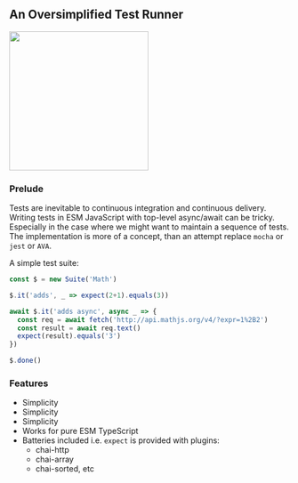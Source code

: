 ## An Oversimplified Test Runner

<img height=250 width=auto src="https://user-images.githubusercontent.com/90899789/180600941-107a6877-f443-498d-8e64-d5dc6b9aa82d.png">

### Prelude
Tests are inevitable to continuous integration and continuous delivery. Writing tests in ESM JavaScript with top-level async/await can be tricky. Especially in the case where we might want to maintain a sequence of tests. The implementation is more of a concept, than an attempt replace `mocha` or `jest` or `AVA`.

A simple test suite:
```ts
const $ = new Suite('Math')

$.it('adds', _ => expect(2+1).equals(3))

await $.it('adds async', async _ => {
  const req = await fetch('http://api.mathjs.org/v4/?expr=1%2B2')
  const result = await req.text()
  expect(result).equals('3')
})

$.done()
```

### Features
- Simplicity
- Simplicity
- Simplicity
- Works for pure ESM TypeScript
- Batteries included i.e. `expect` is provided with plugins:
  - chai-http
  - chai-array
  - chai-sorted, etc
